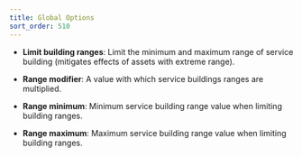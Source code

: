 ```yaml
---
title: Global Options
sort_order: 510
---
```

- **Limit building ranges**: 
  Limit the minimum and maximum range of service building (mitigates effects of assets with extreme range).

- **Range modifier**: 
  A value with which service buildings ranges are multiplied.

- **Range minimum**: 
  Minimum service building range value when limiting building ranges.

- **Range maximum**: 
  Maximum service building range value when limiting building ranges.
